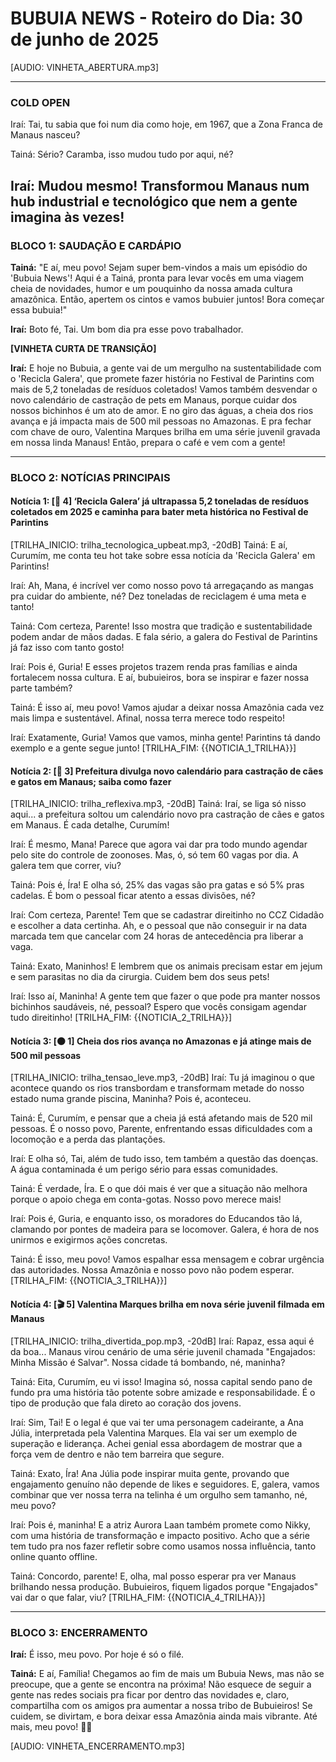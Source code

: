 # BUBUIA NEWS - Roteiro do Dia: 30 de junho de 2025

[AUDIO: VINHETA_ABERTURA.mp3]

---
### COLD OPEN
Iraí: Tai, tu sabia que foi num dia como hoje, em 1967, que a Zona Franca de Manaus nasceu?

Tainá: Sério? Caramba, isso mudou tudo por aqui, né?

Iraí: Mudou mesmo! Transformou Manaus num hub industrial e tecnológico que nem a gente imagina às vezes!
---

### BLOCO 1: SAUDAÇÃO E CARDÁPIO

**Tainá:** "E aí, meu povo! Sejam super bem-vindos a mais um episódio do 'Bubuia News'! Aqui é a Tainá, pronta para levar vocês em uma viagem cheia de novidades, humor e um pouquinho da nossa amada cultura amazônica. Então, apertem os cintos e vamos bubuier juntos! Bora começar essa bubuia!"

**Iraí:** Boto fé, Tai. Um bom dia pra esse povo trabalhador.

**[VINHETA CURTA DE TRANSIÇÃO]**

**Iraí:** E hoje no Bubuia, a gente vai de um mergulho na sustentabilidade com o 'Recicla Galera', que promete fazer história no Festival de Parintins com mais de 5,2 toneladas de resíduos coletados! Vamos também desvendar o novo calendário de castração de pets em Manaus, porque cuidar dos nossos bichinhos é um ato de amor. E no giro das águas, a cheia dos rios avança e já impacta mais de 500 mil pessoas no Amazonas. E pra fechar com chave de ouro, Valentina Marques brilha em uma série juvenil gravada em nossa linda Manaus! Então, prepara o café e vem com a gente!

---
### BLOCO 2: NOTÍCIAS PRINCIPAIS

#### Notícia 1: [🚀 4] ‘Recicla Galera’ já ultrapassa 5,2 toneladas de resíduos coletados em 2025 e caminha para bater meta histórica no Festival de Parintins
[TRILHA_INICIO: trilha_tecnologica_upbeat.mp3, -20dB]
Tainá: E aí, Curumím, me conta teu <emphasis level="strong">hot take</emphasis> sobre essa notícia da 'Recicla Galera' em Parintins! <break time="0.5s"/>

Iraí: Ah, Mana, é <emphasis level="strong">incrível</emphasis> ver como nosso povo tá arregaçando as mangas pra cuidar do ambiente, né? <break time="0.5s"/> Dez toneladas de reciclagem é uma meta e tanto!

Tainá: Com certeza, Parente! Isso mostra que tradição e sustentabilidade podem andar de mãos dadas. E fala sério, a galera do Festival de Parintins já faz isso com tanto <emphasis level="strong">gosto</emphasis>!

Iraí: Pois é, Guria! E esses projetos trazem renda pras famílias e ainda fortalecem nossa cultura. <break time="0.5s"/> E aí, bubuieiros, bora se inspirar e fazer nossa parte também?

Tainá: É isso aí, meu povo! <break time="0.5s"/> Vamos ajudar a deixar nossa Amazônia cada vez mais limpa e sustentável. Afinal, nossa terra merece todo <emphasis level="strong">respeito</emphasis>!

Iraí: Exatamente, Guria! <break time="0.5s"/> Vamos que vamos, minha gente! Parintins tá dando exemplo e a gente segue junto!
[TRILHA_FIM: {{NOTICIA_1_TRILHA}}]

#### Notícia 2: [🔴 3] Prefeitura divulga novo calendário para castração de cães e gatos em Manaus; saiba como fazer
[TRILHA_INICIO: trilha_reflexiva.mp3, -20dB]
Tainá: Iraí, se <emphasis level="strong">liga</emphasis> só nisso aqui... a prefeitura soltou um calendário novo pra castração de cães e gatos em Manaus. É cada detalhe, Curumím!

Iraí: É mesmo, Mana! Parece que agora vai dar pra todo mundo agendar pelo site do controle de zoonoses. Mas, ó, só tem 60 vagas por dia. <break time="0.5s"/> A galera tem que correr, viu?

Tainá: Pois é, Íra! E olha só, 25% das vagas são pra gatas e só 5% pras cadelas. É bom o pessoal ficar atento a essas divisões, né? <break time="0.5s"/>

Iraí: Com certeza, Parente! Tem que se cadastrar direitinho no CCZ Cidadão e escolher a data certinha. Ah, e o pessoal que não conseguir ir na data marcada tem que cancelar com 24 horas de antecedência pra liberar a vaga.

Tainá: Exato, Maninhos! E lembrem que os animais precisam estar em jejum e sem parasitas no dia da cirurgia. <emphasis level="strong">Cuidem</emphasis> bem dos seus pets!

Iraí: Isso aí, Maninha! A gente tem que fazer o que pode pra manter nossos bichinhos saudáveis, né, pessoal? Espero que vocês consigam agendar tudo direitinho!
[TRILHA_FIM: {{NOTICIA_2_TRILHA}}]

#### Notícia 3: [⚫️ 1] Cheia dos rios avança no Amazonas e já atinge mais de 500 mil pessoas
[TRILHA_INICIO: trilha_tensao_leve.mp3, -20dB]
Iraí: Tu já imaginou o que acontece quando <emphasis level="strong">os rios transbordam</emphasis> e transformam metade do nosso estado numa grande piscina, Maninha? Pois é, aconteceu.

Tainá: É, Curumím, e pensar que a cheia já está afetando mais de 520 mil pessoas. <break time="0.5s"/> É o nosso povo, Parente, enfrentando essas dificuldades com a locomoção e a perda das plantações.

Iraí: E olha só, Tai, além de tudo isso, tem também a questão das doenças. A água contaminada é um perigo sério para essas comunidades.

Tainá: É verdade, Íra. E o que dói mais é ver que a situação não melhora porque o apoio chega em <emphasis level="strong">conta-gotas</emphasis>. Nosso povo merece mais!

Iraí: Pois é, Guria, e enquanto isso, os moradores do Educandos tão lá, <emphasis level="strong">clamando</emphasis> por pontes de madeira para se locomover. Galera, é hora de nos unirmos e exigirmos ações concretas. 

Tainá: É isso, meu povo! Vamos espalhar essa mensagem e cobrar <emphasis level="strong">urgência</emphasis> das autoridades. Nossa Amazônia e nosso povo não podem esperar.
[TRILHA_FIM: {{NOTICIA_3_TRILHA}}]

#### Notícia 4: [🎬 5] Valentina Marques brilha em nova série juvenil filmada em Manaus
[TRILHA_INICIO: trilha_divertida_pop.mp3, -20dB]
Iraí: Rapaz, essa aqui é da boa... Manaus virou cenário de uma série juvenil chamada "Engajados: Minha Missão é Salvar". Nossa cidade tá bombando, né, maninha?

Tainá: <emphasis level="strong">Eita</emphasis>, Curumím, eu vi isso! Imagina só, nossa capital sendo pano de fundo pra uma história tão potente sobre amizade e responsabilidade. É o tipo de produção que fala direto ao coração dos jovens.

Iraí: Sim, Tai! E o legal é que vai ter uma personagem cadeirante, a Ana Júlia, interpretada pela Valentina Marques. Ela vai ser um exemplo de <emphasis level="strong">superação</emphasis> e liderança. Achei genial essa abordagem de mostrar que a força vem de dentro e não tem barreira que segure.

Tainá: <break time="0.5s"/> Exato, Íra! Ana Júlia pode inspirar muita gente, provando que engajamento genuíno não depende de likes e seguidores. E, galera, vamos combinar que ver nossa terra na telinha é um orgulho sem tamanho, né, meu povo?

Iraí: Pois é, maninha! E a atriz Aurora Laan também promete como Nikky, com uma história de transformação e impacto positivo. Acho que a série tem tudo pra nos fazer refletir sobre como usamos nossa influência, tanto online quanto offline.

Tainá: Concordo, parente! E, olha, mal posso esperar pra ver Manaus brilhando nessa produção. Bubuieiros, fiquem ligados porque "Engajados" vai dar o que falar, viu?
[TRILHA_FIM: {{NOTICIA_4_TRILHA}}]

---
### BLOCO 3: ENCERRAMENTO

**Iraí:** É isso, meu povo. Por hoje é só o filé.

**Tainá:** E aí, Família! Chegamos ao fim de mais um Bubuia News, mas não se preocupe, que a gente se encontra na próxima! Não esquece de seguir a gente nas redes sociais pra ficar por dentro das novidades e, claro, compartilha com os amigos pra aumentar a nossa tribo de Bubuieiros! Se cuidem, se divirtam, e bora deixar essa Amazônia ainda mais vibrante. Até mais, meu povo! 🌿✨

[AUDIO: VINHETA_ENCERRAMENTO.mp3]